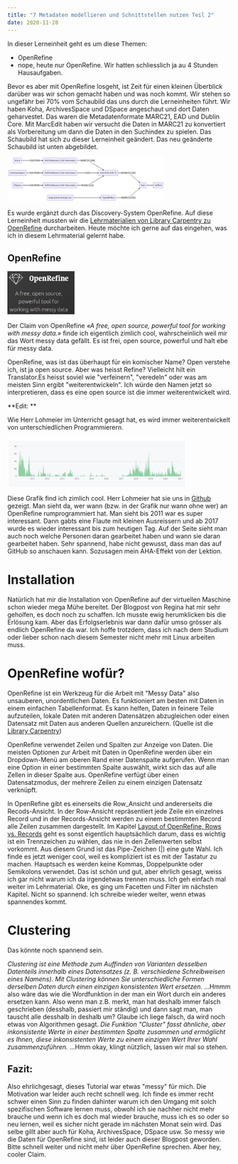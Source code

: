 ```yaml
---
title: "7 Metadaten modellieren und Schnittstellen nutzen Teil 2"
date: 2020-11-20
---
```

In dieser Lerneinheit geht es um diese Themen:
* OpenRefine 
* nope, heute nur OpenRefine. Wir hatten schliesslich ja au 4 Stunden Hausaufgaben.


Bevor es aber mit OpenRefine losgeht, ist Zeit für einen kleinen Überblick darüber was wir schon gemacht haben und was noch kommt. Wir stehen so ungefähr bei 70% vom Schaubild das uns durch die Lerneinheiten führt. Wir haben Koha, ArchivesSpace und DSpace angeschaut und dort Daten geharvestet. Das waren die Metadatenformate MARC21, EAD und Dublin Core. Mit MarcEdit haben wir versucht die Daten in MARC21 zu konvertiert als Vorbereitung um dann die Daten in den Suchindex zu spielen. 
Das Schaubild hat sich zu dieser Lerneinheit geändert. Das neu geänderte Schaubild ist unten abgebildet. 


<img alt="Schaubild" src="https://github.com/stemorit/BAIN-Lerntagebuch/blob/master/_posts/img012-Schaubild-OpenRefine.png?raw=true" width="70%"/>


Es wurde ergänzt durch das Discovery-System OpenRefine. Auf diese Lerneinheit mussten wir die [Lehrmaterialien von Library Carpentry zu OpenRefine](https://librarycarpentry.org/lc-open-refine/) durcharbeiten. Heute möchte ich gerne auf das eingehen, was ich in diesem Lehrmaterial gelernt habe. 

## OpenRefine
<img alt="OpenRefine Claim" src="https://github.com/stemorit/BAIN-Lerntagebuch/blob/master/_posts/img013-OpenRefineClaim.png?raw=true" width="30%"/>


Der Claim von OpenRefine *«A free, open source, powerful tool for working with messy data.»* finde ich eigentlich zimlich cool, wahrscheinlich weil mir das Wort messy data gefällt. Es ist frei, open source, powerful und halt ebe für messy data. 

OpenRefine, was ist das überhaupt für ein komischer Name? Open verstehe ich, ist ja open source. Aber was heisst Refine? Vielleicht hilt ein Translator.Es heisst soviel wie "verfeinern", "veredeln" oder was am meisten Sinn ergibt "weiterentwickeln". Ich würde den Namen jetzt so interpretieren, dass es eine open source ist die immer weiterentwickelt wird. 


**Edit: **

Wie Herr Lohmeier im Unterricht gesagt hat, es wird immer weiterentwickelt von unterschiedlichen Programmierern.


<img alt="OpenRefine Entwicklung" src="https://github.com/stemorit/BAIN-Lerntagebuch/blob/master/_posts/img013-OpenRefine-Entwicklung.png?raw=true" width="80%"/>

Diese Grafik find ich zimlich cool. Herr Lohmeier hat sie uns in [Github](https://github.com/OpenRefine/OpenRefine/graphs/contributors) gezeigt. Man sieht da, wer wann (bzw. in der Grafik nur wann ohne wer) an OpenRefine rumprogrammiert hat. Man sieht bis 2011 war es super interessant. Dann gabts eine Flaute mit kleinen Ausreissern und ab 2017 wurde es wieder interessant bis zum heutigen Tag. Auf der Seite sieht man auch noch welche Personen daran gearbeitet haben und wann sie daran gearbeitet haben. Sehr spannend, habe nicht gewusst, dass man das auf GitHub so anschauen kann. Sozusagen mein AHA-Effekt von der Lektion.

# Installation

Natürlich hat mir die Installation von OpenRefine auf der virtuellen Maschine schon wieder mega Mühe bereitet. Der Blogpost von Regina hat mir sehr geholfen, es doch noch zu schaffen. Ich musste ewig herumklicken bis die Erlösung kam. Aber das Erfolgserlebnis war dann dafür umso grösser als endlich OpenRefine da war. Ich hoffe trotzdem, dass ich nach dem Studium oder lieber schon nach diesem Semester nicht mehr mit Linux arbeiten muss. 

# OpenRefine wofür?
OpenRefine ist ein Werkzeug für die Arbeit mit "Messy Data" also unsauberen, unordentlichen Daten. Es funktioniert am besten mit Daten in einem einfachen Tabellenformat. Es kann helfen, Daten in feinere Teile aufzuteilen, lokale Daten mit anderen Datensätzen abzugleichen oder einen Datensatz mit Daten aus anderen Quellen anzureichern. (Quelle ist die [Library Carpentry](https://librarycarpentry.org/lc-open-refine/))

OpenRefine verwendet Zeilen und Spalten zur Anzeige von Daten. Die meisten Optionen zur Arbeit mit Daten in OpenRefine werden über ein Dropdown-Menü am oberen Rand einer Datenspalte aufgerufen. Wenn man eine Option in einer bestimmten Spalte auswählt, wirkt sich das auf alle Zellen in dieser Spalte aus. OpenRefine verfügt über einen Datensatzmodus, der mehrere Zeilen zu einem einzigen Datensatz verknüpft.

In OpenRefine gibt es einerseits die Row_Ansicht und andererseits die Recods-Ansicht. In der Row-Ansicht repräsentiert jede Zeile ein einzelnes Record und in der Records-Ansicht werden zu einem bestimmten Record alle Zeilen zusammen dargestellt. Im Kapitel [Layout of OpenRefine, Rows vs. Records](https://librarycarpentry.org/lc-open-refine/03-working-with-data/index.html) geht es sonst eigentlich hauptsächlich darum, dass es wichtig ist ein Trennzeichen zu wählen, das nie in den Zellenwerten selbst vorkommt. Aus diesem Grund ist das Pipe-Zeichen (|) eine gute Wahl. Ich finde es jetzt weniger cool, weil es kompliziert ist es mit der Tastatur zu machen. Hauptsach es werden keine Kommas, Doppelpunkte oder Semikolons verwendet. Das ist schön und gut, aber ehrlich gesagt, weiss ich gar nicht warum ich da irgendetwas trennen muss. Ich geh einfach mal weiter im Lehrmaterial. 
Oke, es ging um Facetten und Filter im nächsten Kapitel. Nicht so spannend. Ich schreibe wieder weiter, wenn etwas spannendes kommt.

# Clustering
Das könnte noch spannend sein. 

*Clustering ist eine Methode zum Auffinden von Varianten desselben Datenteils innerhalb eines Datensatzes (z. B. verschiedene Schreibweisen eines Namens). Mit Clustering können Sie unterschiedliche Formen derselben Daten durch einen einzigen konsistenten Wert ersetzen.* ...Hmmm also wäre das wie die Wordfunktion in der man ein Wort durch ein anderes ersetzen kann. Also wenn man z.B. merkt, man hat deshalb immer falsch geschrieben (desshalb, passiert mir ständig) und dann sagt man, man tauscht alle desshalb in deshalb um? Glaube ich liege falsch, da wird noch etwas von Algorithmen gesagt. 
*Die Funktion "Cluster" fasst ähnliche, aber inkonsistente Werte in einer bestimmten Spalte zusammen und ermöglicht es Ihnen, diese inkonsistenten Werte zu einem einzigen Wert Ihrer Wahl zusammenzuführen.* ...Hmm okay, klingt nützlich, lassen wir mal so stehen.




## Fazit:

Also ehrlichgesagt, dieses Tutorial war etwas "messy" für mich. Die Motivation war leider auch recht schnell weg. Ich finde es immer recht schwer einen Sinn zu finden dahinter warum ich den Umgang mit solch spezifischen Software lernen muss, obwohl ich sie nachher nicht mehr brauche und wenn ich es doch mal wieder brauche, muss ich es so oder so neu lernen, weil es sicher nicht gerade im nächsten Monat sein wird. Das selbe gillt aber auch für Koha, ArchivesSpace, DSpace usw. So messy wie die Daten für OpenRefine sind, ist leider auch dieser Blogpost geworden. Bitte schnell weiter und nicht mehr über OpenRefine sprechen. Aber hey, cooler Claim. 








